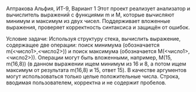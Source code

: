 Аптракова Альфия, ИТ-9, Вариант 1
Этот проект реализует анализатор и вычислитель выражений с функциями m и M, которые вычисляют минимум и максимум из двух чисел. Поддерживает вложенные выражения, проверяет корректность синтаксиса и защищён от ошибок.

Условие задачи: Используя структуру стека, вычислить выражение, содержащее две операции:
поиск минимума (обозначается m(<число1>,<число2>)) и поиск максимума
(обозначается М(<число1>,<число2>)). Операции могут быть вложенными,
например, M(15, m(16,8)) (в данном выражении ищем минимум из 16 и 8, а
потом ищем максимум от результата m(16,8) и 15, ответ 15). В качестве
аргументов могут использоваться только целые положительные числа.
Строка, вводимая пользователем, корректна и не содержит пробелов.
